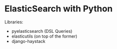 # ElasticSearch with Python


Libraries:
- pyelasticsearch  (DSL Queries)
- elasticutils   (on top of the former)
- django-haystack


